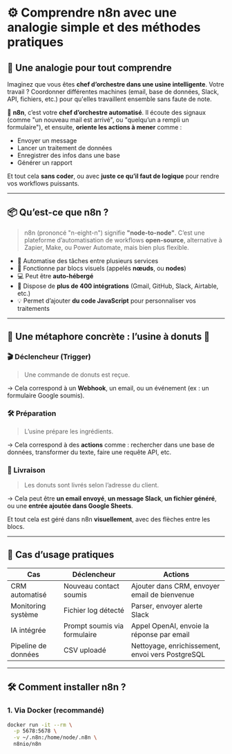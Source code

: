 # ⚙️ Comprendre n8n avec une analogie simple et des méthodes pratiques

## 🧠 Une analogie pour tout comprendre

Imaginez que vous êtes **chef d’orchestre dans une usine intelligente**. Votre travail ? Coordonner différentes machines (email, base de données, Slack, API, fichiers, etc.) pour qu'elles travaillent ensemble sans faute de note.

🧰 **n8n**, c’est votre **chef d’orchestre automatisé**. Il écoute des signaux (comme "un nouveau mail est arrivé", ou "quelqu’un a rempli un formulaire"), et ensuite, **oriente les actions à mener** comme :

- Envoyer un message
- Lancer un traitement de données
- Enregistrer des infos dans une base
- Générer un rapport

Et tout cela **sans coder**, ou avec **juste ce qu’il faut de logique** pour rendre vos workflows puissants.

---

## 📦 Qu’est-ce que n8n ?

> n8n (prononcé "n-eight-n") signifie **"node-to-node"**. C’est une plateforme d’automatisation de workflows **open-source**, alternative à Zapier, Make, ou Power Automate, mais bien plus flexible.

- 🔁 Automatise des tâches entre plusieurs services
- 🧱 Fonctionne par blocs visuels (appelés **nœuds**, ou **nodes**)
- 💻 Peut être **auto-hébergé**
- 🔌 Dispose de **plus de 400 intégrations** (Gmail, GitHub, Slack, Airtable, etc.)
- 💡 Permet d’ajouter **du code JavaScript** pour personnaliser vos traitements

---

## 🧪 Une métaphore concrète : l’usine à donuts 🍩

### 🎬 Déclencheur (Trigger)
> Une commande de donuts est reçue.

→ Cela correspond à un **Webhook**, un email, ou un événement (ex : un formulaire Google soumis).

### 🛠️ Préparation
> L’usine prépare les ingrédients.

→ Cela correspond à des **actions** comme : rechercher dans une base de données, transformer du texte, faire une requête API, etc.

### 🛵 Livraison
> Les donuts sont livrés selon l’adresse du client.

→ Cela peut être **un email envoyé**, **un message Slack**, **un fichier généré**, ou une **entrée ajoutée dans Google Sheets**.

Et tout cela est géré dans n8n **visuellement**, avec des flèches entre les blocs.

---

## 🚀 Cas d’usage pratiques

| Cas | Déclencheur | Actions |
|-----|-------------|---------|
| CRM automatisé | Nouveau contact soumis | Ajouter dans CRM, envoyer email de bienvenue |
| Monitoring système | Fichier log détecté | Parser, envoyer alerte Slack |
| IA intégrée | Prompt soumis via formulaire | Appel OpenAI, envoie la réponse par email |
| Pipeline de données | CSV uploadé | Nettoyage, enrichissement, envoi vers PostgreSQL |

---

## 🛠️ Comment installer n8n ?

### 1. Via Docker (recommandé)
```bash
docker run -it --rm \
  -p 5678:5678 \
  -v ~/.n8n:/home/node/.n8n \
  n8nio/n8n
